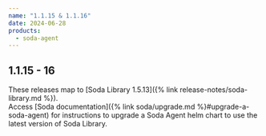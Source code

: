 ```yaml
---
name: "1.1.15 & 1.1.16"
date: 2024-06-28
products:
  - soda-agent
---
```

## 1.1.15 - 16

These releases map to [Soda Library 1.5.13]({% link release-notes/soda-library.md %}). <br />
Access [Soda documentation]({% link soda/upgrade.md %}#upgrade-a-soda-agent) for instructions to upgrade a Soda Agent helm chart to use the latest version of Soda Library.